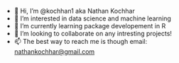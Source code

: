- 👋 Hi, I’m @kochhan1 aka Nathan Kochhar
- 👀 I’m interested in data science and machine learning
- 🌱 I’m currently learning package developement in R
- 💞️ I’m looking to collaborate on any intresting projects!
- 📫 The best way to reach me is though email: nathankochhar@gmail.com

<!---
kochhan1/kochhan1 is a ✨ special ✨ repository because its `README.md` (this file) appears on your GitHub profile.
You can click the Preview link to take a look at your changes.
--->
